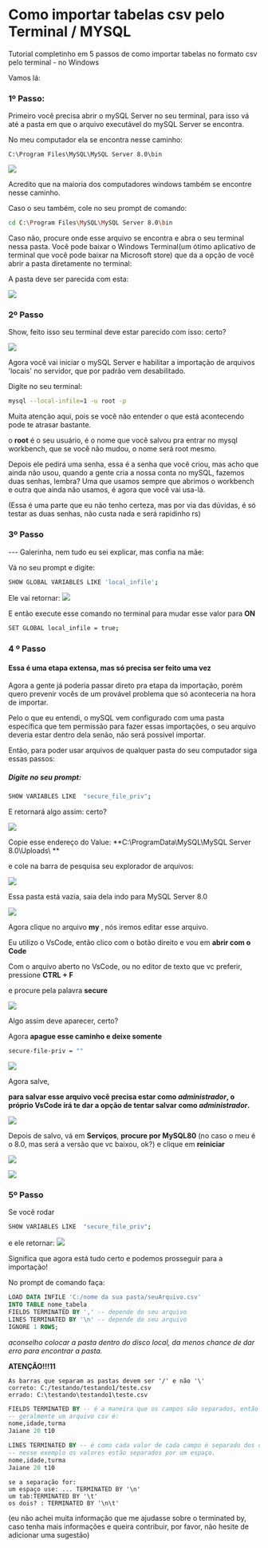 # Como importar tabelas csv pelo Terminal / MYSQL

Tutorial completinho em 5 passos de como importar tabelas no formato csv pelo terminal - no Windows



Vamos lá:

### 1º Passo:

Primeiro você precisa abrir o mySQL Server no seu terminal, para isso vá até a pasta em que o arquivo executável do mySQL Server se encontra.

No meu computador ela se encontra nesse caminho:

```C:\Program Files\MySQL\MySQL Server 8.0\bin ```



![](./imgs/caminhoMysql.PNG)



Acredito que na maioria dos computadores windows também se encontre nesse caminho.

Caso o seu também, cole no seu prompt de comando:

```bash
cd C:\Program Files\MySQL\MySQL Server 8.0\bin
```

Caso não, procure onde esse arquivo se encontra e abra o seu terminal nessa pasta. Você pode baixar o Windows Terminal(um ótimo aplicativo de terminal que você pode baixar na Microsoft store) que da a opção de você abrir a pasta diretamente no terminal:

A pasta deve ser parecida com esta:

![](./imgs/pastaBin.png)

### 2º Passo 

Show, feito isso seu terminal deve estar parecido com isso: certo?

![](./imgs/terminal1.png)

Agora você vai iniciar o mySQL Server e habilitar a importação de arquivos 'locais' no servidor, que por padrão vem desabilitado.

Digite no seu terminal:

```bash
mysql --local-infile=1 -u root -p
```

Muita atenção aqui, pois se você  não entender o que está acontecendo pode te atrasar bastante.

o **root** é o seu usuário, é o nome que você salvou pra entrar no mysql workbench, que se você não mudou, o nome será root mesmo.

Depois ele pedirá uma senha, essa é a senha que você criou, mas acho que ainda não usou, quando a gente cria a nossa conta no mySQL, fazemos duas senhas, lembra? Uma que usamos sempre que abrimos o workbench e outra que ainda não usamos, é agora que você vai usa-lá. 

(Essa é uma parte que eu não tenho certeza, mas por via das dúvidas, é só testar as duas senhas, não custa nada e será rapidinho rs)



### 3º Passo



--- Galerinha, nem tudo eu sei explicar, mas confia na mãe:

Vá no seu prompt e digite:

```bash
SHOW GLOBAL VARIABLES LIKE 'local_infile';
```



Ele vai retornar:
![](./imgs/localinfileOFF.png)

E então execute esse comando no terminal para mudar esse valor para **ON**

```bash
SET GLOBAL local_infile = true;
```



### 4 º Passo

#### Essa é uma etapa extensa, mas só precisa ser feito uma vez

Agora a gente já poderia passar direto pra etapa da importação, porém quero prevenir vocês de um provável problema que só aconteceria na  hora de importar.

Pelo o que eu entendi, o mySQL vem configurado com uma pasta específica que tem permissão para fazer essas importações, o seu arquivo deveria estar dentro dela senão, não será possível importar. 

Então, para poder usar arquivos de qualquer pasta do seu computador siga essas passos:

##### Digite no seu prompt:

```bash
SHOW VARIABLES LIKE  "secure_file_priv";
```

E retornará algo assim: certo?

![](./imgs/securePriv1.png)

Copie esse endereço do Value: **C:\ProgramData\MySQL\MySQL Server 8.0\Uploads\ **

e cole na barra de pesquisa seu explorador de arquivos:

![](./imgs/caminhoPriv.png)



Essa pasta está vazia, saia dela indo para MySQL Server 8.0

![](./imgs/mycaminho.png)

Agora clique no arquivo **my** , nós iremos editar esse arquivo. 

Eu utilizo o VsCode, então clico com o botão direito e vou em **abrir com o Code**

Com o arquivo aberto no VsCode, ou no editor de texto que vc preferir, pressione **CTRL + F**

e procure pela palavra **secure**

![](./imgs/myVscode.png)

Algo assim deve aparecer, certo?

Agora **apague esse caminho e deixe somente** 

```bash
secure-file-priv = ""
```

![](./imgs/secureprivVazio.png)

Agora salve,

**para salvar esse arquivo você precisa estar como *administrador*, o próprio VsCode irá te dar a opção de tentar salvar como *administrador*.**

![](./imgs/vscodeperm.png)

Depois de salvo, vá em **Serviços**, **procure por MySQL80** (no caso o meu é o 8.0, mas será a versão que vc baixou, ok?) e clique em **reiniciar**

![](./imgs/servicos.png)

![](./imgs/reiniciar.png)



### 5º Passo 

Se você rodar

```bash
SHOW VARIABLES LIKE  "secure_file_priv";
```

e ele retornar: 
![](./imgs/securePriv2.png)

Significa que agora está tudo certo e podemos prosseguir para a importação!



No prompt de comando faça:

```sql
LOAD DATA INFILE 'C:/nome da sua pasta/seuArquivo.csv'
INTO TABLE nome_tabela
FIELDS TERMINATED BY ',' -- depende do seu arquivo
LINES TERMINATED BY '\n' -- depende do seu arquivo
IGNORE 1 ROWS;
```

*aconselho colocar a pasta dentro do disco local, da menos chance de dar erro para encontrar a pasta.*



**ATENÇÃO!!!11** 

```
As barras que separam as pastas devem ser '/' e não '\'
correto: C:/testando/testando1/teste.csv
errado: C:\testando\testando1\teste.csv
```



```sql
FIELDS TERMINATED BY -- é a maneira que os campos são separados, então os campos são separados por virgula
-- geralmente um arquivo csv é:
nome,idade,turma
Jaiane 20 t10
```

```sql
LINES TERMINATED BY -- é como cada valor de cada campo é separado dos demais 
-- nesse exemplo os valores estão separados por um espaço.
nome,idade,turma 
Jaiane 20 t10


```



```
se a separação for:
um espaço use: ... TERMINATED BY '\n'
um tab:TERMINATED BY '\t'
os dois? : TERMINATED BY '\n\t'
```



(eu não achei muita informação que me ajudasse sobre o terminated by, caso tenha mais informações e queira contribuir, por favor, não hesite de adicionar uma sugestão)



